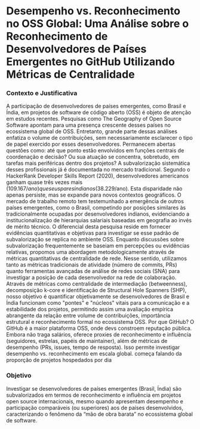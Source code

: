 # Desempenho vs. Reconhecimento no OSS Global: Uma Análise sobre o Reconhecimento de Desenvolvedores de Países Emergentes no GitHub Utilizando Métricas de Centralidade


### Contexto e Justificativa

A participação de desenvolvedores de países emergentes, como Brasil e Índia, em projetos de software de código aberto (OSS) é objeto de atenção em estudos recentes. Pesquisas como The Geography of Open Source Software apontam para uma presença crescente desses países no ecossistema global de OSS. Entretanto, grande parte dessas análises enfatiza o volume de contribuições, sem necessariamente esclarecer o tipo de papel exercido por esses desenvolvedores. Permanecem abertas questões como: até que ponto estão envolvidos em funções centrais de coordenação e decisão? Ou sua atuação se concentra, sobretudo, em tarefas mais periféricas dentro dos projetos?
A subvalorização sistemática desses profissionais já é documentada no mercado tradicional. Segundo o HackerRank Developer Skills Report (2020), desenvolvedores americanos ganham quase três vezes mais ($109.167/ano) que seus pares indianos ($38.229/ano). Esta disparidade não apenas persiste, mas se expande para novos contextos geográficos. O mercado de trabalho remoto tem testemunhado a emergência de outros países emergentes, como o Brasil, competindo por posições similares às tradicionalmente ocupadas por desenvolvedores indianos, evidenciando a institucionalização de hierarquias salariais baseadas em geografia ao invés de mérito técnico.
O diferencial desta pesquisa reside em fornecer evidências quantitativas e objetivas para investigar se esse padrão de subvalorização se replica no ambiente OSS. Enquanto discussões sobre subvalorização frequentemente se baseiam em percepções ou evidências relativas, propomos uma abordagem metodologicamente através de métricas quantitativas de centralidade de rede. 
Nesse sentido, utilizamos tanto as métricas tradicionais de atividade (número de commits, PRs) quanto ferramentas avançadas de análise de redes sociais (SNA) para investigar a posição de cada desenvolvedor na rede de colaboração. Através de métricas como centralidade de intermediação (betweenness), decomposição k-core e identificação de Structural Hole Spanners (SHP), nosso objetivo é quantificar objetivamente se desenvolvedores de Brasil e Índia funcionam como "pontes" e "núcleos" vitais para a comunicação e a estabilidade dos projetos, permitindo assim uma avaliação empírica abrangente da relação entre volume de contribuições, importância estrutural e reconhecimento formal no ecossistema OSS.
Por que GitHub?
O GitHub é a maior plataforma OSS, onde devs constroem reputação pública. Embora não traga salários, oferece proxies de reconhecimento e influência (seguidores, estrelas, papéis de maintainer), além de métricas de desempenho (PRs, issues, tempo de resposta). Isso permite investigar desempenho vs. reconhecimento em escala global. 
começa falando da proporção de projetos hospedados por dia

### Objetivo

Investigar se desenvolvedores de países emergentes (Brasil, Índia) são subvalorizados em termos de reconhecimento e influência em projetos open source internacionais, mesmo quando apresentam desempenho e participação comparáveis (ou superiores) aos de países desenvolvidos, caracterizando o fenômeno da “mão de obra barata” no ecossistema global de software.
